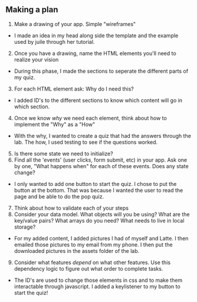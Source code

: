 ## Making a plan
1) Make a drawing of your app. Simple "wireframes"
* I made an idea in my head along side the template and the example used by juile through her tutorial.
2) Once you have a drawing, name the HTML elements you'll need to realize your vision
* During this phase, I made the sections to seperate the different parts of my quiz.
3) For each HTML element ask: Why do I need this?
* I added ID's to the different sections to know which content will go in which section.
4) Once we know _why_ we need each element, think about how to implement the "Why" as a "How"
* With the why, I wanted to create a quiz that had the answers through the lab. The how, I used testing to see if the questions worked.
5) Is there some state we need to initialize?
6) Find all the 'events' (user clicks, form submit, etc) in your app. Ask one by one, "What happens when" for each of these events. Does any state change?
* I only wanted to add one button to start the quiz. I chose to put the button at the bottom. That was because I wanted the user to read the page and be able to do the pop quiz.
7) Think about how to validate each of your steps
8) Consider your data model. What objects will you be using? What are the key/value pairs? What arrays do you need? What needs to live in local storage?
* For my added content, I added pictures I had of myself and Latte. I then emailed those pictures to my email from my phone. I then put the downloaded pictures in the assets folder of the lab.
9) Consider what features _depend_ on what other features. Use this dependency logic to figure out what order to complete tasks.
* The ID's are used to change those elements in css and to make them interactable through javascript. I added a keylistener to my button to start the quiz!

